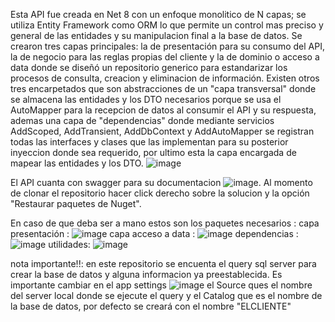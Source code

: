 Esta API fue creada en Net 8  con un enfoque monolitico de N capas; se utiliza Entity Framework como ORM lo que permite un control mas preciso y general de las entidades y su manipulacion final a la base de datos.
Se crearon tres capas principales: la de presentación para su consumo del API, la de negocio para las reglas propias del cliente y la de dominio o acceso a data donde se diseñó un repositorio generico para estandarizar los procesos de consulta, creacion y eliminacion de información.
Existen otros tres encarpetados que son abstracciones de un "capa transversal" donde se almacena las entidades y los DTO necesarios porque se usa el AutoMapper para la recepcion de datos al consumir el API y su respuesta, ademas una capa de "dependencias" donde mediante servicios AddScoped, AddTransient, AddDbContext y AddAutoMapper se registran todas las interfaces y clases que las implementan para su posterior inyeccion donde sea requerido, por ultimo esta la capa encargada de mapear las entidades y los DTO.
![image](https://github.com/user-attachments/assets/76f951b4-5550-4056-97b0-de216865bfe1)

El API cuanta con swagger para su documentacion
![image](https://github.com/user-attachments/assets/ab38919f-bf19-40da-ab85-6e336b9caf4b).
Al momento de clonar el repositorio hacer click derecho sobre la solucion y la opción "Restaurar paquetes de Nuget". 

En caso de que deba ser a mano estos son los paquetes necesarios :
capa presentación : ![image](https://github.com/user-attachments/assets/151dcdc0-6a59-4b34-a265-54377efe511f)
capa acceso a data : ![image](https://github.com/user-attachments/assets/1d0b8892-6df2-411e-bd9b-aa57e0eaebdd)
dependencias : ![image](https://github.com/user-attachments/assets/c842213c-d635-47b5-b4df-0813670011fd)
utilidades: ![image](https://github.com/user-attachments/assets/8cc52482-2669-4adc-b065-1a09de76f91e)

nota importante!!: en este repositorio se encuenta el query sql server para crear la base de datos y alguna informacion ya preestablecida. Es importante cambiar en el app settings 
![image](https://github.com/user-attachments/assets/cbd055a7-2af7-45b5-9192-538719579bff)
el Source ques el nombre del server local donde se ejecute el query y el Catalog que es el nombre de la base de datos, por defecto se creará con el nombre "ELCLIENTE"
















